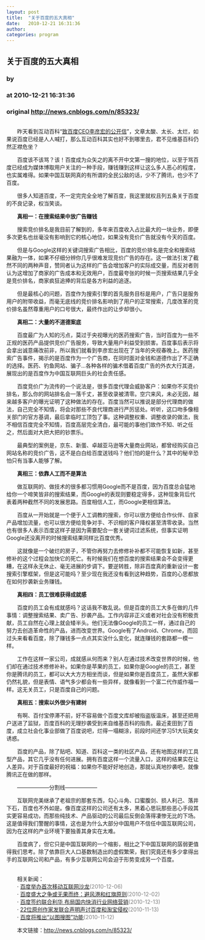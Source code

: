 ```yaml
---
layout: post
title:  "关于百度的五大真相"
date:   2010-12-21 16:31:36
author: 
categories: program
---
```


## 关于百度的五大真相
### by 
### at 2010-12-21 16:31:36
### original <http://news.cnblogs.com/n/85323/>

<p style="text-align:center"><img src="http://pic003.cnblogs.com/2010/66372/201012/2010122116303640.jpg" alt=""></p>
<p>　　昨天看到互动百科“<a href="http://w.hudong.com/99e19bbf8fde4055b75acb93270b9744.html">致百度CEO李彦宏的公开信</a>”，文章太酸、太长、太烂，如果说百度已经是人人喊打，那么互动百科其实也好不到哪里去，君不见维基百科仍然正襟危坐？</p>
<p>　　百度该不该骂？该！百度成为众矢之的离不开中文第一搜的地位，以至于骂百度已经成为媒体博取用户关注的一种手段，赚钱赚到这样让这么多人恶心的程度，也实属难得。如果中国互联网真的有所谓的全民公敌的话，少不了腾讯，也少不了百度。</p>
<p>　　很多人知道百度，不一定完完全全地了解百度，我这里就权且列五条关于百度的不良记录，权当笑谈。</p>
<p>　　<strong>真相一：在搜索结果中放广告赚钱</strong></p>
<p>　　搜索竞价排名是我目前了解到的，多年来百度收入占比最大的一块业务，即便多次更名也丝毫没有影响到它的核心地位，如果没有竞价广告就没有今天的百度。</p>
<p>　　但是与Google这样的关键词搜索广告相比，百度的竞价排名是完全和搜索结果融为一体，如果不仔细分辨你几乎很难发现竞价广告的存在。这一做法引发了截然不同的两种声音，赞同者认为这样的广告会增加客户的实际成交量，而反对者则认为这增加了商家的广告成本和无效用户，百度最夸张的时候一页搜索结果几乎全是竞价排名，商家疯狂追捧的背后是各方利益的追逐。</p>
<p>　　但是最核心的问题，百度作为搜索引擎的首先服务目标是用户，广告只是服务用户的附带收益，而毫无底线的竞价排名影响到了用户的正常搜索，几度改革的竞价排名虽然尊重用户的口号很大，最终作出的让步却很小。</p>
<p>　　<strong>真相二：大量的不道德案底</strong></p>
<p>　　百度最广为人知的污点，莫过于央视曝光的医药搜索广告，当时百度为一些不正规的医药产品提供竞价广告服务，导致大量用户利益受到损害。百度事后表示将会拿出诚意痛改前非，所以我们就看到李彦宏出现在了当年的央视春晚上。医药搜索广告事件，揭示的是百度作为一个广告商，在同时面对金钱和道德作出了不正确的选择。医药、钓鱼网站、骗子…各种各样的骗术借着百度广告的外衣大行其道，展现出的是百度作为中国互联网巨头的社会责任感。</p>
<p>　　百度竞价广为流传的一个说法是，很多百度代理会威胁客户：如果你不买竞价排名，那么你的网站排名会一落千丈，甚至收录被清零。空穴来风，未必无因，越来越多客户的曝光证明了这种做法的存在。百度当然可以推说是部分代理商的做法，自己完全不知情，将会对那些不良代理商进行严厉惩处。听听，这口吻多像相关部门的官方基调，最后拿临时工顶包了事。这种调整权重、调整收录的做法，我不相信百度完全不知情，百度高层完全清白，最可能的事他们故作不知、听之任之，然后面对大把大把的钞票乐。</p>
<p>　　最典型的案例是，京东、新蛋、卓越亚马逊等大量商业网站，都曾经购买自己网站名称的竞价广告，这不是白白给百度送钱吗？他们怕的是什么？其中的秘辛恐怕只有当事人能够了解。</p>
<p>　　<strong>真相三：依靠人工而不是算法</strong></p>
<p>　　做互联网的、做技术的很多都习惯用Google而不是百度，因为百度总会猛地给你一个啼笑皆非的搜索结果，而Google的表现则要稳定得多，这种现象背后代表着两种截然不同的发展思路。百度相信人工，而Google更相信算法。</p>
<p>　　百度从一开始就是一个便于人工调教的搜索，你可以很方便给合作伙伴、自家产品增加流量，也可以很方便给竞争对手、不识相的客户降权甚至清零收录。当然也有很多人表示百度这样子是因为需要配合一套关键词过滤系统，但事实证明Google还没离开的时候搜索结果同样比百度优秀。</p>
<p>　　这就像是一个破烂的房子，不管你再努力去修修补补都不可能恢复如新，甚至修补的这个过程会加快它的死亡。有时候我们在想百度的搜索结果会不会变得更糟，在这样永无休止、毫无进展的步调下。要逆转胜，除非百度真的重新设计一套搜索引擎框架，但是这可能吗？至少现在我还没有看到这种趋势，百度的心思都放在如何抄袭新业务赚钱。</p>
<p>　　<strong>真相四：员工很难获得成就感</strong></p>
<p>　　百度的员工会有成就感吗？这话我不敢乱说。但是百度的员工大多在做的几件事情：调整搜索结果、卖广告、抄袭产品。工作内容非正义或者对社会没有积极贡献，员工自然在心理上就会矮半头。他们无法像Google的员工一样，通过自己的努力去创造革命性的产品，进而改变世界。Google有了Android、Chrome，而回过头来看看百度，除了赚钱多一点点其实没什么变化，就连赚钱的套路都一模一样。</p>
<p>　　工作在这样一家公司，成就感从何而来？别人在通过技术改变世界的时候，他们却在通过技术修修补补。如果你是苹果的员工，如果你是Google的员工，甚至你是腾讯的员工，都可以大大方方相坐而谈，但是如果你是百度员工，虽然大家都仍然礼貌，但是表情、语气多少都会有一些异样，就像看到一个富二代作威作福一样。这无关员工，只是百度自己的问题。</p>
<p>　　<strong>真相五：搜索以外很少有建树</strong></p>
<p>　　有啊、百付宝停滞不前，好不容易做个百度文库却被指盗版温床，甚至还把用户送进了监狱，百度百科的无理抄袭受到来自维基百科的指责。最近麦田到了百度，成立社会化事业部做了百度说吧，烂得一塌糊涂，前段时间还学习51大玩美女诱惑。</p>
<p>　　百度的产品，除了贴吧、知道、百科这一类的社区产品，还有地图这样的工具型产品，其它几乎没有任何进展。拥有百度这样一个流量入口，这样的结果实在让人差异。对于百度最好的祝福：如果你不能好好地创造，那就认真地抄袭吧，就像腾讯正在做的那样。</p>
<p>　　——————分割线——————</p>
<p>　　互联网完美继承了老祖宗的那套东西，勾心斗角、口蜜腹剑、损人利己、落井下石，百度也不外如是。像百度这样的公司还有太多，黑着心思玩那些恶心手段其实更容易成功，而那些纯技术、产品驱动的公司最后反倒会落得凄惨无比的下场。这是值得我们警醒的事情，这也是为什么大部分中国用户不信任中国互联网公司，因为在这样的产业环境下要独善其身实在太难。</p>
<p>　　百度病了，但它只是中国互联网的一个缩影，相比之下中国互联网的孱弱更值得我们思考。除了依靠巨大人口基数制造出的虚假繁荣，我们究竟还有多少拿得出手的互联网公司和产品，有多少互联网公司会迫于形势变成另一个百度。                </p><p><br>　　相关新闻：<br>　　· <a href="http://news.cnblogs.com/n/83622/">百度举办首次移动互联网沙龙</a><span style="color:gray">(2010-12-06)</span><br>　　· <a href="http://news.cnblogs.com/n/83104/">百度盛大之争或无果而终：避风港和红旗原则</a><span style="color:gray">(2010-12-02)</span><br>　　· <a href="http://news.cnblogs.com/n/84459/">百度签约联合利华 布局国内快消行业网络营销</a><span style="color:gray">(2010-12-13)</span><br>　　· <a href="http://news.cnblogs.com/n/80947/">22位原创作家发联合声明声讨百度和淘宝侵权</a><span style="color:gray">(2010-11-13)</span><br>　　· <a href="http://news.cnblogs.com/n/80759/">百度将推出“以图搜图”功能</a><span style="color:gray">(2010-11-12)</span><br></p><p>　　本文链接：<a href="http://news.cnblogs.com/n/85323/">http://news.cnblogs.com/n/85323/</a></p><img src="http://news.cnblogs.com/news/rssclick.aspx?id=85323" width="1" height="1" alt="">